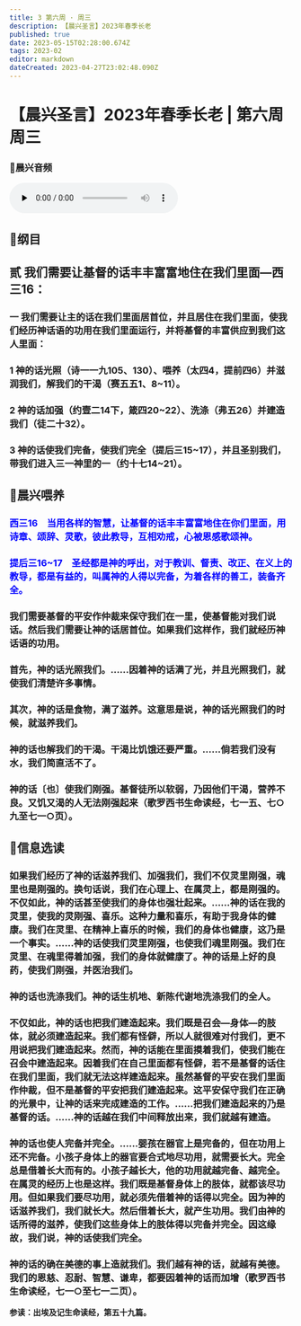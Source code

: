 ```yaml
---
title: 3 第六周 · 周三
description: 【晨兴圣言】2023年春季长老
published: true
date: 2023-05-15T02:28:00.674Z
tags: 2023-02
editor: markdown
dateCreated: 2023-04-27T23:02:48.090Z
---
```


# 【晨兴圣言】2023年春季长老 | 第六周周三
### 🎵晨兴音频
<audio id="audio" controls="" preload="none">
      <source id="mp3" src="/2023-02/week6/week6day3.mp3">
</audio>

<!-- Google tag (gtag.js) -->
<script async src="https://www.googletagmanager.com/gtag/js?id=G-1P8709Z16T"></script>
<script>
  window.dataLayer = window.dataLayer || [];
  function gtag(){dataLayer.push(arguments);}
  gtag('js', new Date());

  gtag('config', 'G-1P8709Z16T');
</script>
## 📙纲目

## **贰	我们需要让基督的话丰丰富富地住在我们里面—西三16：**

### 一	我们需要让主的话在我们里面居首位，并且居住在我们里面，使我们经历神话语的功用在我们里面运行，并将基督的丰富供应到我们这人里面：

### 1	神的话光照（诗一一九105、130）、喂养（太四4，提前四6）并滋润我们，解我们的干渴（赛五五1、8~11）。

### 2	神的话加强（约壹二14下，箴四20~22）、洗涤（弗五26）并建造我们（徒二十32）。

### 3	神的话使我们完备，使我们完全（提后三15~17），并且圣别我们，带我们进入三一神里的一（约十七14~21）。

## 📙晨兴喂养

### <font color=blue> **西三16&emsp;当用各样的智慧，让基督的话丰丰富富地住在你们里面，用诗章、颂辞、灵歌，彼此教导，互相劝戒，心被恩感歌颂神。**</font>

### <font color=blue> **提后三16~17&emsp;圣经都是神的呼出，对于教训、督责、改正、在义上的教导，都是有益的，叫属神的人得以完备，为着各样的善工，装备齐全。**</font>

### 我们需要基督的平安作仲裁来保守我们在一里，使基督能对我们说话。然后我们需要让神的话居首位。如果我们这样作，我们就经历神话语的功用。

### 首先，神的话光照我们。……因着神的话满了光，并且光照我们，就使我们清楚许多事情。

### 其次，神的话是食物，满了滋养。这意思是说，神的话光照我们的时候，就滋养我们。

### 神的话也解我们的干渴。干渴比饥饿还要严重。……倘若我们没有水，我们简直活不了。

### 神的话〔也〕使我们刚强。基督徒所以软弱，乃因他们干渴，营养不良。又饥又渴的人无法刚强起来（歌罗西书生命读经，七一五、七○九至七一○页）。

## 📙信息选读

### 如果我们经历了神的话滋养我们、加强我们，我们不仅灵里刚强，魂里也是刚强的。换句话说，我们在心理上、在属灵上，都是刚强的。不仅如此，神的话甚至使我们的身体也强壮起来。……神的话在我的灵里，使我的灵刚强、喜乐。这种力量和喜乐，有助于我身体的健康。我们在灵里、在精神上喜乐的时候，我们的身体也健康，这乃是一个事实。……神的话使我们灵里刚强，也使我们魂里刚强。我们在灵里、在魂里得着加强，我们的身体就健康了。神的话是上好的良药，使我们刚强，并医治我们。

### 神的话也洗涤我们。神的话生机地、新陈代谢地洗涤我们的全人。

### 不仅如此，神的话也把我们建造起来。我们既是召会—身体—的肢体，就必须建造起来。我们都有怪僻，所以人就很难对付我们，更不用说把我们建造起来。然而，神的话能在里面摸着我们，使我们能在召会中建造起来。因着我们在自己里面都有怪僻，若不是基督的话住在我们里面，我们就无法这样建造起来。虽然基督的平安在我们里面作仲裁，但不是基督的平安把我们建造起来。这平安保守我们在正确的光景中，让神的话来完成建造的工作。……把我们建造起来的乃是基督的话。……神的话越在我们中间释放出来，我们就越有建造。

### 神的话也使人完备并完全。……婴孩在器官上是完备的，但在功用上还不完备。小孩子身体上的器官要合式地尽功用，就需要长大。完全总是借着长大而有的。小孩子越长大，他的功用就越完备、越完全。在属灵的经历上也是这样。我们既是基督身体上的肢体，就都该尽功用。但如果我们要尽功用，就必须先借着神的话得以完全。因为神的话滋养我们，我们就长大。然后借着长大，就产生功用。我们由神的话所得的滋养，使我们这些身体上的肢体得以完备并完全。因这缘故，我们说，神的话使我们完全。

### 神的话的确在美德的事上造就我们。我们越有神的话，就越有美德。我们的恩慈、忍耐、智慧、谦卑，都要因着神的话而加增（歌罗西书生命读经，七一○至七一二页）。

**参读：出埃及记生命读经，第五十九篇。**